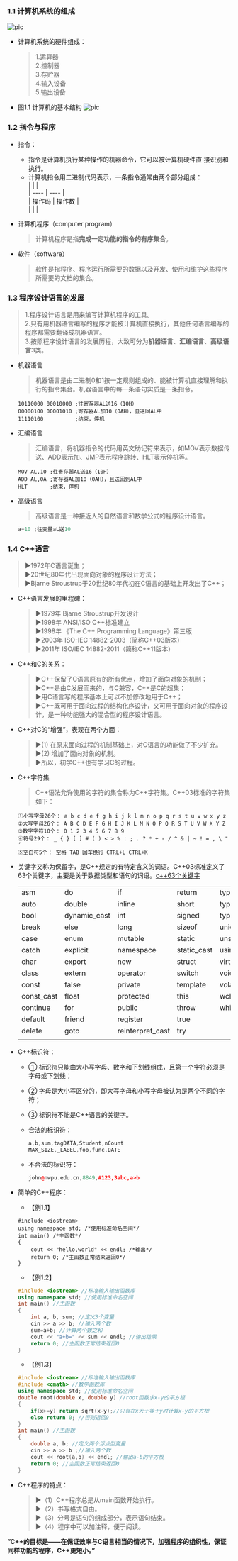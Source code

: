 
### 1.1 计算机系统的组成
![pic](./img/计算机系统.png)

* 计算机系统的硬件组成： 
    >1.运算器  
    >2.控制器  
    >3.存贮器  
    >4.输入设备  
    >5.输出设备  

* 图1.1 计算机的基本结构
![pic](./img/计算机的基本构成.png)



### 1.2 指令与程序
* 指令：  
    * 指令是计算机执行某种操作的机器命令，它可以被计算机硬件直
接识别和执行。  
    * 计算机指令用二进制代码表示，一条指令通常由两个部分组成：  
        |     |   |    
        |  ----  | ----  |    
        | 操作码  | 操作数 |    
        |    |   |   

* 计算机程序（computer program）  
    > 计算机程序是指**完成一定功能的指令的有序集合**。  
* 软件（software）  
    > 软件是指程序、程序运行所需要的数据以及开发、使用和维护这些程序所需要的文档的集合。  



### 1.3 程序设计语言的发展  
> 1.程序设计语言是用来编写计算机程序的工具。  
> 2.只有用机器语言编写的程序才能被计算机直接执行，其他任何语言编写的程序都需要翻译成机器语言。  
> 3.按照程序设计语言的发展历程，大致可分为**机器语言**、**汇编语言**、**高级语言**3类。  

* 机器语言  
    > 机器语言是由二进制0和1按一定规则组成的、能被计算机直接理解和执行的指令集合。机器语言中的每一条语句实质是一条指令。  

    ```
    10110000 00010000 ;往寄存器AL送16（10H）
    00000100 00001010 ;寄存器AL加10（0AH），且送回AL中
    11110100          ;结束，停机
    ```
* 汇编语言  
    > 汇编语言，将机器指令的代码用英文助记符来表示，如MOV表示数据传送、ADD表示加、JMP表示程序跳转、HLT表示停机等。  
    ```
    MOV AL,10 ;往寄存器AL送16（10H）  
    ADD AL,0A ;寄存器AL加10（0AH），且送回到AL中  
    HLT       ;结束，停机  
    ```

* 高级语言  
    > 高级语言是一种接近人的自然语言和数学公式的程序设计语言。
    ```cpp
    a=10 ;往变量aL送10
    ```

### 1.4 C++语言  
> ►1972年C语言诞生；  
> ►20世纪80年代出现面向对象的程序设计方法；  
> ►Bjarne Stroustrup于20世纪80年代初在C语言的基础上开发出了C++；  


* C++语言发展的里程碑：  
    > ►1979年 Bjarne Stroustrup开发设计  
    > ►1998年 ANSI/ISO C++标准建立  
    > ►1998年 《The C++ Programming Language》第三版  
    > ►2003年 ISO-IEC 14882-2003（简称C++03版本）  
    > ►2011年 ISO/IEC 14882-2011（简称C++11版本）  

* C++和C的关系：  
    > ►C++保留了C语言原有的所有优点，增加了面向对象的机制；  
    > ►C++是由C发展而来的，与C兼容，C++是C的超集；  
    > ►用C语言写的程序基本上可以不加修改地用于C++；   
    > ►C++既可用于面向过程的结构化序设计，又可用于面向对象的程序设计，是一种功能强大的混合型的程序设计语言。  

* C++对C的“增强”，表现在两个方面：  
    > ►(1) 在原来面向过程的机制基础上，对C语言的功能做了不少扩充。  
    > ►(2) 增加了面向对象的机制。  
    > ►所以，初学C++也有学习C的过程。


* C++字符集  
    > C++语法允许使用的字符的集合称为C++字符集。C++03标准的字符集如下：  
    ```
    ①小写字母26个： a b c d e f g h i j k l m n o p q r s t u v w x y z  
    ②大写字母26个： A B C D E F G H I J K L M N O P Q R S T U V W X Y Z  
    ③数字字符10个： 0 1 2 3 4 5 6 7 8 9  
    ④符号29个： _ { } [ ] # ( ) < > % : ; . ? * + - / ^ & | ~ ! = , \ " ’  
    ⑤空白符5个： 空格 TAB 回车换行 CTRL+L CTRL+K  
    ```

* 关键字又称为保留字，是C++规定的有特定含义的词语。C++03标准定义了63个关键字，主要是关于数据类型和语句的词语。[c++63个关键字](https://blog.csdn.net/tainys/article/details/85289043 'c++63个关键字')  

    |     |     |     |     |     |     
    | --- | --- | --- | --- | --- |     
    | asm | do | if | return | typedef |   
    | auto | double | inline | short | typeid |   
    | bool | dynamic_cast | int | signed | typename |   
    | break | else | long | sizeof | union |   
    | case | enum | mutable | static | unsigned |   
    | catch | explicit | namespace | static_cast | using |   
    | char | export | new | struct | virtual |   
    | class | extern | operator | switch | void |   
    | const | false | private | template | volatile |   
    | const_cast | float | protected | this | wchar_t |   
    | continue | for | public | throw | while |   
    | default | friend | register | true |  |   
    | delete | goto | reinterpret_cast | try |  |   
    |     |     |     |     |     |   


* C++标识符：  
    * ① 标识符只能由大小写字母、数字和下划线组成，且第一个字符必须是字母或下划线；  
    * ② 字母是大小写区分的，即大写字母和小写字母被认为是两个不同的字符；  
    * ③ 标识符不能是C++语言的关键字。  

    * 合法的标识符：
        ```cpp
        a,b,sum,tagDATA,Student,nCount  
        MAX_SIZE,_LABEL,foo,func,DATE  
        ```
    * 不合法的标识符：  
        ```cpp
        john@nwpu.edu.cn,8849,#123,3abc,a>b
        ```

* 简单的C++程序： 
    * 【例1.1】  
    ```cpp{line-numbers}
    #include <iostream>
    using namespace std; /*使用标准命名空间*/
    int main() /*主函数*/
    {
        cout << "hello,world" << endl; /*输出*/
        return 0; /*主函数正常结束返回0*/
    }
    ```

    * 【例1.2】  
    ```cpp
    #include <iostream> //标准输入输出函数库
    using namespace std; //使用标准命名空间
    int main() //主函数
    {
        int a, b, sum; //定义3个变量
        cin >> a >> b; //输入两个数
        sum=a+b; //计算两个数之和
        cout << "a+b=" << sum << endl; //输出结果
        return 0; //主函数正常结束返回0
    }
    ```

    * 【例1.3】  
    ```cpp
    #include <iostream> //标准输入输出函数库
    #include <cmath> //数学函数库
    using namespace std; //使用标准命名空间
    double root(double x, double y) //root函数求x-y的平方根
    { 
        if(x>=y) return sqrt(x-y);//只有在x大于等于y时计算x-y的平方根
        else return 0; //否则返回0
    }
    int main() //主函数
    { 
        double a, b; //定义两个浮点型变量
        cin >> a >> b ;//输入两个数
        cout << root(a,b) << endl; //输出a-b的平方根
        return 0; //主函数正常结束返回0
    }
    ```

* C++程序的特点：  
    > ►（1）C++程序总是从main函数开始执行。  
    > ►（2）书写格式自由。  
    > ►（3）分号是语句的组成部分，表示语句结束。  
    > ►（4）程序中可以加注释，便于阅读。  

**”C++的目标是——在保证效率与C语言相当的情况下，加强程序的组织性，保证同样功能的程序，C++更短小。”**